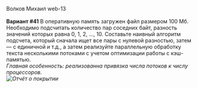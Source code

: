 Волков Михаил web-13
<br/><br/>
<b>Вариант #41</b>
В оперативную память загружен файл размером 100 Мб. Необходимо подсчитать количество пар соседних байт, разность значений которых равна 0, 1, 2, …, 10. Составьте наивный алгоритм подсчета, который сначала ищет все пары с нулевой разностью, затем — с единичной и т.д., а затем реализуйте параллельную обработку текста несколькими потоками с учетом оптимизации работы с кэш-памятью.
<br/>
<i>Главная особенность: реализованна привязка числа потоков к числу процессоров.
<br/>![Отчёт о покрытии](https://i.ibb.co/FJ6cxcj/image.png)
